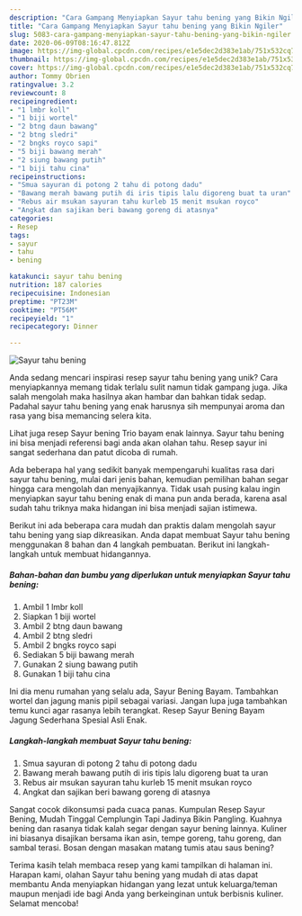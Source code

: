 ```yaml
---
description: "Cara Gampang Menyiapkan Sayur tahu bening yang Bikin Ngiler"
title: "Cara Gampang Menyiapkan Sayur tahu bening yang Bikin Ngiler"
slug: 5083-cara-gampang-menyiapkan-sayur-tahu-bening-yang-bikin-ngiler
date: 2020-06-09T08:16:47.812Z
image: https://img-global.cpcdn.com/recipes/e1e5dec2d383e1ab/751x532cq70/sayur-tahu-bening-foto-resep-utama.jpg
thumbnail: https://img-global.cpcdn.com/recipes/e1e5dec2d383e1ab/751x532cq70/sayur-tahu-bening-foto-resep-utama.jpg
cover: https://img-global.cpcdn.com/recipes/e1e5dec2d383e1ab/751x532cq70/sayur-tahu-bening-foto-resep-utama.jpg
author: Tommy Obrien
ratingvalue: 3.2
reviewcount: 8
recipeingredient:
- "1 lmbr koll"
- "1 biji wortel"
- "2 btng daun bawang"
- "2 btng sledri"
- "2 bngks royco sapi"
- "5 biji bawang merah"
- "2 siung bawang putih"
- "1 biji tahu cina"
recipeinstructions:
- "Smua sayuran di potong 2 tahu di potong dadu"
- "Bawang merah bawang putih di iris tipis lalu digoreng buat ta uran"
- "Rebus air msukan sayuran tahu kurleb 15 menit msukan royco"
- "Angkat dan sajikan beri bawang goreng di atasnya"
categories:
- Resep
tags:
- sayur
- tahu
- bening

katakunci: sayur tahu bening 
nutrition: 187 calories
recipecuisine: Indonesian
preptime: "PT23M"
cooktime: "PT56M"
recipeyield: "1"
recipecategory: Dinner

---
```



![Sayur tahu bening](https://img-global.cpcdn.com/recipes/e1e5dec2d383e1ab/751x532cq70/sayur-tahu-bening-foto-resep-utama.jpg)

Anda sedang mencari inspirasi resep sayur tahu bening yang unik? Cara menyiapkannya memang tidak terlalu sulit namun tidak gampang juga. Jika salah mengolah maka hasilnya akan hambar dan bahkan tidak sedap. Padahal sayur tahu bening yang enak harusnya sih mempunyai aroma dan rasa yang bisa memancing selera kita.

Lihat juga resep Sayur bening Trio bayam enak lainnya. Sayur tahu bening ini bisa menjadi referensi bagi anda akan olahan tahu. Resep sayur ini sangat sederhana dan patut dicoba di rumah.

Ada beberapa hal yang sedikit banyak mempengaruhi kualitas rasa dari sayur tahu bening, mulai dari jenis bahan, kemudian pemilihan bahan segar hingga cara mengolah dan menyajikannya. Tidak usah pusing kalau ingin menyiapkan sayur tahu bening enak di mana pun anda berada, karena asal sudah tahu triknya maka hidangan ini bisa menjadi sajian istimewa.


Berikut ini ada beberapa cara mudah dan praktis dalam mengolah sayur tahu bening yang siap dikreasikan. Anda dapat membuat Sayur tahu bening menggunakan 8 bahan dan 4 langkah pembuatan. Berikut ini langkah-langkah untuk membuat hidangannya.

<!--inarticleads1-->

##### Bahan-bahan dan bumbu yang diperlukan untuk menyiapkan Sayur tahu bening:

1. Ambil 1 lmbr koll
1. Siapkan 1 biji wortel
1. Ambil 2 btng daun bawang
1. Ambil 2 btng sledri
1. Ambil 2 bngks royco sapi
1. Sediakan 5 biji bawang merah
1. Gunakan 2 siung bawang putih
1. Gunakan 1 biji tahu cina


Ini dia menu rumahan yang selalu ada, Sayur Bening Bayam. Tambahkan wortel dan jagung manis pipil sebagai variasi. Jangan lupa juga tambahkan temu kunci agar rasanya lebih terangkat. Resep Sayur Bening Bayam Jagung Sederhana Spesial Asli Enak. 

<!--inarticleads2-->

##### Langkah-langkah membuat Sayur tahu bening:

1. Smua sayuran di potong 2 tahu di potong dadu
1. Bawang merah bawang putih di iris tipis lalu digoreng buat ta uran
1. Rebus air msukan sayuran tahu kurleb 15 menit msukan royco
1. Angkat dan sajikan beri bawang goreng di atasnya


Sangat cocok dikonsumsi pada cuaca panas. Kumpulan Resep Sayur Bening, Mudah Tinggal Cemplungin Tapi Jadinya Bikin Pangling. Kuahnya bening dan rasanya tidak kalah segar dengan sayur bening lainnya. Kuliner ini biasanya disajikan bersama ikan asin, tempe goreng, tahu goreng, dan sambal terasi. Bosan dengan masakan matang tumis atau saus bening? 

Terima kasih telah membaca resep yang kami tampilkan di halaman ini. Harapan kami, olahan Sayur tahu bening yang mudah di atas dapat membantu Anda menyiapkan hidangan yang lezat untuk keluarga/teman maupun menjadi ide bagi Anda yang berkeinginan untuk berbisnis kuliner. Selamat mencoba!
